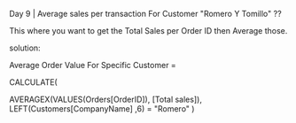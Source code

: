 Day 9 | Average sales per transaction For Customer "Romero Y Tomillo" ??

This where you want to get the Total Sales per Order ID then Average those.

solution:

Average Order Value For Specific Customer = 

CALCULATE(

  AVERAGEX(VALUES(Orders[OrderID]), [Total sales]), LEFT(Customers[CompanyName] ,6) = "Romero" )  



